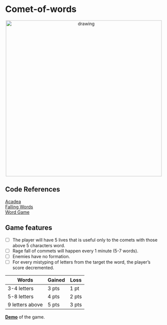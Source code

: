 # Comet-of-words
<p align="center">
  <img src="https://github.com/GVC-G1-CS3A/Commet-of-words/blob/main/images/game_logo.png" alt="drawing" width="500px" alt="Comet of Words"/>
</p>


## Code References

[Acadea](https://github.com/acadea/course_frontend_javascript_intro/tree/master/ep10-speed_typing_game)<br>
[Falling Words](https://github.com/toyamarodrigo/falling-words-game?fbclid=IwAR2BNLPIglhNovb3g1ba2aV8nztrpKOlBGHgZNhgQ_SJQWum3McKhXtNGG4)<br>
[Word Game](https://josholds.github.io/WordGame/)

## Game features

- [ ] The player will have 5 lives that is useful only to the comets with those above 5 characters word.
- [ ] Rage fall of commets will happen every 1 minute (5-7 words).
- [ ] Enemies have no formation.
- [ ] For every mistyping of letters from the target the word, the player’s score decremented.

|      Words      | Gained | Loss  |
|-----------------|--------|-------|
| 3-4 letters     |  3 pts | 1 pt  |
| 5-8 letters     |  4 pts | 2 pts |
| 9 letters above |  5 pts | 3 pts |

__[Demo](https://nodeca.github.io/pica/demo/)__ of the game.
